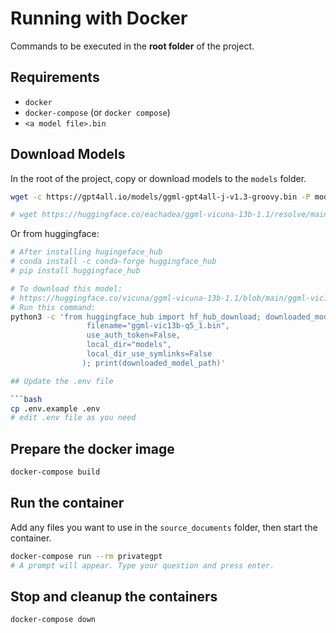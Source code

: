 # Running with Docker

Commands to be executed in the **root folder** of the project.

## Requirements

- `docker`
- `docker-compose` (or `docker compose`)
- `<a model file>.bin`

## Download Models

In the root of the project, copy or download models to the `models` folder.

```bash
wget -c https://gpt4all.io/models/ggml-gpt4all-j-v1.3-groovy.bin -P models/

# wget https://huggingface.co/eachadea/ggml-vicuna-13b-1.1/resolve/main/ggml-vic13b-q5_1.bin
```

Or from huggingface:

```bash
# After installing hugingeface_hub
# conda install -c conda-forge huggingface_hub
# pip install huggingface_hub

# To download this model:
# https://huggingface.co/vicuna/ggml-vicuna-13b-1.1/blob/main/ggml-vic13b-q5_1.bin
# Run this command:
python3 -c 'from huggingface_hub import hf_hub_download; downloaded_model_path = hf_hub_download( repo_id="vicuna/ggml-vicuna-13b-1.1",
                 filename="ggml-vic13b-q5_1.bin",
                 use_auth_token=False,
                 local_dir="models",
                 local_dir_use_symlinks=False
                ); print(downloaded_model_path)'

## Update the .env file

```bash
cp .env.example .env
# edit .env file as you need
```

## Prepare the docker image

```bash
docker-compose build
```

## Run the container

Add any files you want to use in the `source_documents` folder, then start the
container.

```bash
docker-compose run --rm privategpt
# A prompt will appear. Type your question and press enter.
```

## Stop and cleanup the containers

```bash
docker-compose down
```